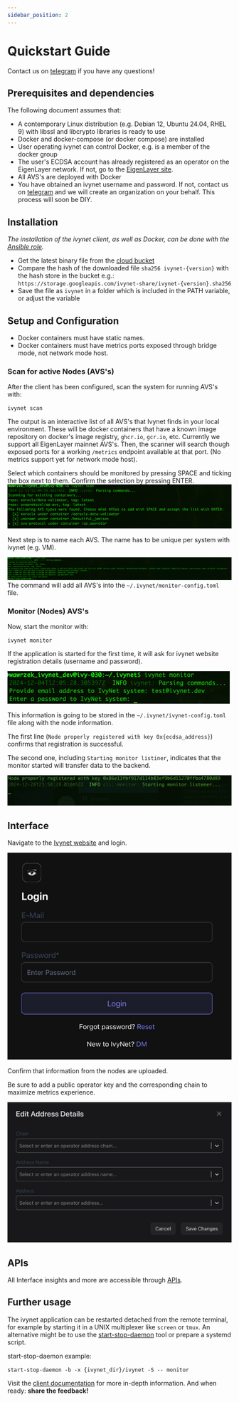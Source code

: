 ```yaml
---
sidebar_position: 2
---
```


# Quickstart Guide

Contact us on [telegram](https://t.me/ivynetdotdev) if you have any questions!

## Prerequisites and dependencies

The following document assumes that:

- A contemporary Linux distribution (e.g. Debian 12, Ubuntu 24.04, RHEL 9) with libssl and libcrypto libraries is ready to use
- Docker and docker-compose (or docker compose) are installed
- User operating ivynet can control Docker, e.g. is a member of the docker group
- The user's ECDSA account has already registered as an operator on the EigenLayer network.
If not, go to the [EigenLayer site](https://docs.eigenlayer.xyz/eigenlayer/operator-guides/operator-installation).
- All AVS's are deployed with Docker
- You have obtained an ivynet username and password. If not, contact us on [telegram](https://t.me/ivynetdotdev) and we will create an organization on your behalf. This process will soon be DIY.  

## Installation

*The installation of the ivynet client, as well as Docker, can be done with the [Ansible role](https://github.com/ivy-net/ivynet-client-ansible).*

* Get the latest binary file from the [cloud bucket](https://storage.googleapis.com/ivynet-share/index.html)
* Compare the hash of the downloaded file `sha256 ivynet-{version}` with the hash store in the bucket e.g.: `https://storage.googleapis.com/ivynet-share/ivynet-{version}.sha256`
* Save the file as `ivynet` in a folder which is included in the PATH variable, or adjust the variable

## Setup and Configuration

- Docker containers must have static names.  
- Docker containers must have metrics ports exposed through bridge mode, not network mode host.  

### Scan for active Nodes (AVS's) 

After the client has been configured, scan the system for running AVS's with:
```
ivynet scan
```

The output is an interactive list of all AVS's that Ivynet finds in your local environment. These will be docker containers that have a known image repository on docker's image registry, `ghcr.io`, `gcr.io`, etc. Currently we support all EigenLayer mainnet AVS's. Then, the scanner will search though exposed ports for a working `/metrics` endpoint available at that port. (No metrics support yet for network mode host).

Select which containers should be monitored by pressing SPACE and ticking the box next to them.
Confirm the selection by pressing ENTER.
![Screenshot of scan results](./imgs/screens/scan1.png)

Next step is to name each AVS.
The name has to be unique per system with ivynet (e.g. VM).

![Screenshot with added AVS's](./imgs/screens/scan2.png)
The command will add all AVS's into the `~/.ivynet/monitor-config.toml` file.

### Monitor (Nodes) AVS's

Now, start the monitor with:

```
ivynet monitor
```
If the application is started for the first time, it will ask for ivynet website registration details (username and password).

![Screenshot of ivynet asking for login details](./imgs/screens/registration.png)

This information is going to be stored in the `~/.ivynet/ivynet-config.toml` file along with the node information.

The first line (`Node properly registered with key 0x{ecdsa_address}`) confirms that registration is successful.

The second one, including `Starting monitor listiner`, indicates that the monitor started will transfer data to the backend.

![Screenshot of successful registration](./imgs/screens/monitor.png)

## Interface

Navigate to the [Ivynet website](https://metrics.ivynet.dev/login) and login.

![Screenshot of login](./imgs/screens/login3.svg)

Confirm that information from the nodes are uploaded.

Be sure to add a public operator key and the corresponding chain to maximize metrics experience.

![Screenshot of add key](./imgs/screens/key.svg)

## APIs

All Interface insights and more are accessible through [APIs](https://docs.ivynet.dev/docs/client/api_spec).

## Further usage

The ivynet application can be restarted detached from the remote terminal, for example by starting it in a UNIX multiplexer like `screen` or `tmux`.
An alternative might be to use the [start-stop-daemon](https://github.com/daleobrien/start-stop-daemon) tool or prepare a systemd script.

start-stop-daemon example:
```
start-stop-daemon -b -x {ivynet_dir}/ivynet -S -- monitor
```

Visit the [client documentation](./clientDocs.md) for more in-depth information.
And when ready: **share the feedback!**
